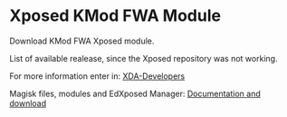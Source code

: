 # Xposed KMod FWA Module
Download KMod FWA Xposed module.

List of available realease, since the Xposed repository was not working.

For more information enter in: [XDA-Developers](https://forum.xda-developers.com/t/xposed-mod-4-0-16-04-2021-kmod-fwa-v2-8-4-whatsapp-privacy-customization.3223791/)

Magisk files, modules and EdXposed Manager: [Documentation and download](https://github.com/Krowne/App/releases)
